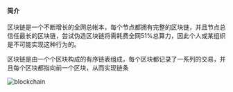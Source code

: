 #### 简介
区块链是一个不断增长的全网总帐本，每个节点都拥有完整的区块链，并且节点总信任最长的区块链，尝试伪造区块链将需耗费全网51%总算力，因此个人或某组织是不可能实现这种行为的。

区块链是由一个个区块构成的有序链表组成，每个区块都记录了一系列的交易，并且每个区块都指向前一个区块，从而实现链条

![blockchain](https://www.liaoxuefeng.com/files/attachments/1312023350607937/l)

